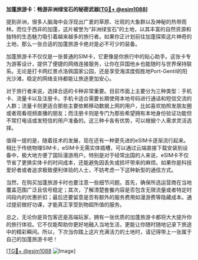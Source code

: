 **加蓬旅游卡：畅游非洲绿宝石的秘密武器[[TG💪+ @esim1088](https://t.me/s/esim1088)]**

提到非洲，很多人脑海中会浮现出广袤的草原、壮观的大象群以及神秘的热带雨林。而位于西非的加蓬，这片被誉为“非洲绿宝石”的土地，以其丰富的自然资源和独特的生态魅力吸引着越来越多的旅行者。如果你正计划前往加蓬探索这片神奇的土地，那么一张合适的加蓬旅游卡绝对是必不可少的装备。

加蓬旅游卡不仅仅是一张普通的SIM卡，它更像是你旅行中的贴心助手。这张卡专为游客设计，提供了便捷的网络连接服务，让你在异国他乡也能随时与世界保持联系。无论是打卡网红景点洛佩国家公园，还是享受海滨度假胜地Port-Gentil的阳光沙滩，稳定的网络支持都能让旅途更加安心。

对于旅行者来说，选择合适的卡种非常重要。目前市面上主要分为三种类型：手机卡、流量卡以及注册卡。手机卡适合需要长期使用本地号码进行通话和短信交流的人群；流量卡则更适合那些主要依赖移动数据上网的用户，比如喜欢拍照发朋友圈或者观看视频直播的朋友；而注册卡则是专门为那些希望拥有本地身份验证功能但不常打电话或发短信的用户准备的。这三种卡各有优势，可以根据个人需求灵活选择。

值得一提的是，随着技术的发展，现在还有一种更先进的eSIM卡逐渐流行起来。相比于传统物理SIM卡，eSIM卡无需实体插槽，可以通过云端直接下载安装到设备中，极大地方便了国际漫游用户。特别是对于经常出国的人来说，eSIM卡不仅节省了更换实体卡的时间成本，还能避免因丢失或损坏带来的麻烦。如果你是科技爱好者或者追求极致便利体验的人士，不妨考虑一下这种新型的通信方式。

当然，在购买加蓬旅游卡时也要注意一些细节问题。首先，确保所选运营商在当地覆盖范围广泛且信号稳定；其次，了解清楚套餐内容是否包含无限流量或者特定时间段内的优惠折扣；最后还要留意是否有额外的服务费用如漫游费等隐藏成本。通过提前做好功课，才能真正享受到物超所值的服务。

总之，无论你是背包客还是高端玩家，拥有一张优质的加蓬旅游卡都将大大提升你的旅行体验。它不仅能帮助你更好地融入当地生活，更能让你随时随地记录下旅途中的精彩瞬间。所以，下次当你踏上这片充满活力的土地时，请记得带上一张属于自己的加蓬旅游卡吧！

[[TG💪+ @esim1088](https://t.me/s/esim1088) ![Image](https://i.postimg.cc/4NQfJmqS/Snipaste-2025-05-13-00-14-12.png)]